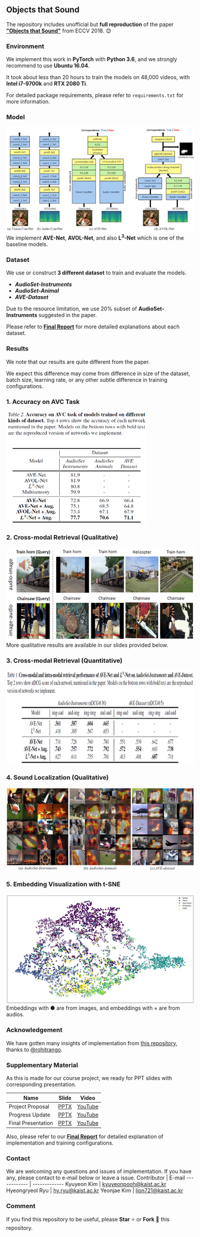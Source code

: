 ## Objects that Sound
The repository includes unofficial but **full reproduction** of the paper [**"Objects that Sound"**](https://arxiv.org/pdf/1712.06651.pdf) from ECCV 2018. :blush:

### Environment
We implement this work in **PyTorch** with **Python 3.6**, and we strongly recommend to use **Ubuntu 16.04**.

It took about less than 20 hours to train the models on 48,000 videos, with **Intel i7-9700k** and **RTX 2080 Ti**.

For detailed package requirements, please refer to `requirements.txt` for more information.

### Model
![model](material/models.png)
We implement **AVE-Net**, **AVOL-Net**, and also **L<sup>3</sup>-Net** which is one of the baseline models.

### Dataset
We use or construct **3 different dataset** to train and evaluate the models.
- __*AudioSet-Instruments*__
- __*AudioSet-Animal*__
- __*AVE-Dataset*__

Due to the resource limitation, we use 20% subset of **AudioSet-Instruments** suggested in the paper.

Please refer to [**Final Report**](material/CS570_Final_Report_Team7.pdf) for more detailed explanations about each dataset.

### Results

We note that our results are quite different from the paper.

We expect this difference may come from difference in size of the dataset, batch size, learning rate, or any other subtle difference in training configurations.

### 1. Accuracy on AVC Task
<img src="material/avc-task.png" width="375" height="300">

### 2. Cross-modal Retrieval (Qualitative)
<img src="material/cross-modal.png" width="540" height="250">
More qualitative results are available in our slides provided below.

### 3. Cross-modal Retrieval (Quantitative)
<img src="material/ndcg.png" width="900" height="250">

### 4. Sound Localization (Qualitative)
<img src="material/localization.png">

### 5. Embedding Visualization with t-SNE
<img src="material/tsne.png">
Embeddings with ● are from images, and embeddings with × are from audios.

### Acknowledgement
We have gotten many insights of implementation from [this repository](https://github.com/rohitrango/objects-that-sound), thanks to [@rohitrango](https://github.com/rohitrango).

### Supplementary Material

As this is made for our course project, we ready for PPT slides with corresponding presentation.

Name | Slide | Video
------------ | ------------- | ------------
Project Proposal | [PPTX](material/CS570_Project_Proposal.pptx) | [YouTube](https://www.youtube.com/watch?v=1aolFeAR9tE)
Progress Update | [PPTX](material/CS570_Progress_Update_Team7.pptx) | [YouTube](https://www.youtube.com/watch?v=JHKSmgU78Hk&t=1s)
Final Presentation | [PPTX](material/CS570_Final_Presentation_Team7.pptx) | [YouTube](https://www.youtube.com/watch?v=WuVhhyqgT6U&t=433s)

Also, please refer to our [**Final Report**](material/CS570_Final_Report_Team7.pdf) for detailed explanation of implementation and training configurations.

### Contact
We are welcoming any questions and issues of implementation. If you have any, please contact to e-mail below or leave a issue.
Contributor | E-mail
------------ | -------------
Kyuyeon Kim | kyuyeonpooh@kaist.ac.kr
Hyeongryeol Ryu | hy.ryu@kaist.ac.kr
Yeonjae Kim | lion721@kaist.ac.kr

### Comment
If you find this repository to be useful, please **Star** :star: or **Fork** :fork_and_knife: this repository.
